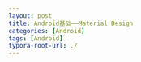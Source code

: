 ```yaml
---
layout: post
title: Android基础——Material Design
categories: [Android]
tags: [Android]
typora-root-url: ./
---
```

